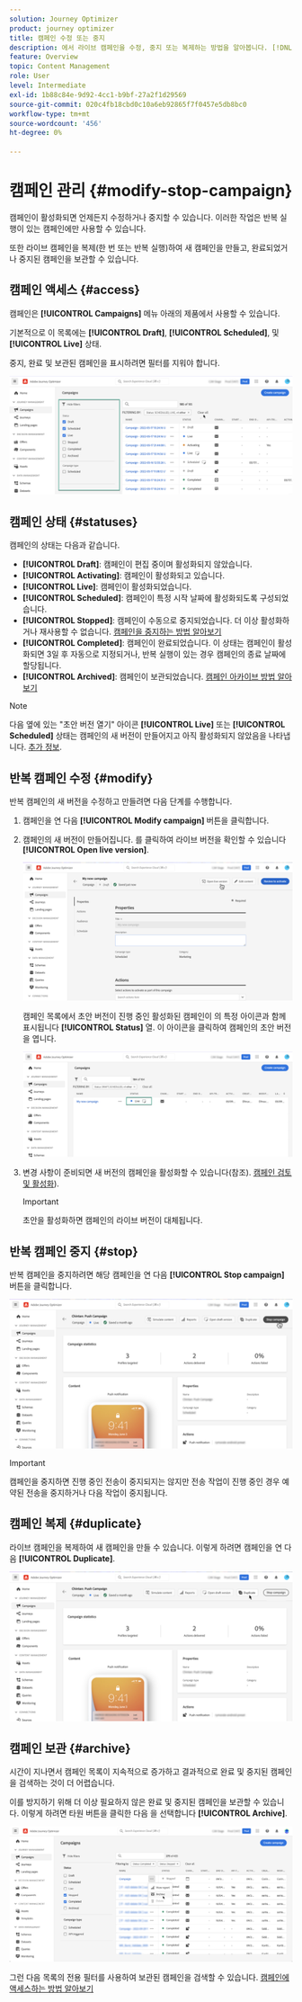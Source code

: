 ```yaml
---
solution: Journey Optimizer
product: journey optimizer
title: 캠페인 수정 또는 중지
description: 에서 라이브 캠페인을 수정, 중지 또는 복제하는 방법을 알아봅니다. [!DNL Journey Optimizer]
feature: Overview
topic: Content Management
role: User
level: Intermediate
exl-id: 1b88c84e-9d92-4cc1-b9bf-27a2f1d29569
source-git-commit: 020c4fb18cbd0c10a6eb92865f7f0457e5db8bc0
workflow-type: tm+mt
source-wordcount: '456'
ht-degree: 0%

---
```


# 캠페인 관리 {#modify-stop-campaign}

캠페인이 활성화되면 언제든지 수정하거나 중지할 수 있습니다. 이러한 작업은 반복 실행이 있는 캠페인에만 사용할 수 있습니다.

또한 라이브 캠페인을 복제(한 번 또는 반복 실행)하여 새 캠페인을 만들고, 완료되었거나 중지된 캠페인을 보관할 수 있습니다.

## 캠페인 액세스 {#access}

캠페인은 **[!UICONTROL Campaigns]** 메뉴 아래의 제품에서 사용할 수 있습니다.

기본적으로 이 목록에는 **[!UICONTROL Draft]**, **[!UICONTROL Scheduled]**, 및 **[!UICONTROL Live]** 상태.

중지, 완료 및 보관된 캠페인을 표시하려면 필터를 지워야 합니다.

![](assets/create-campaign-list.png)

## 캠페인 상태 {#statuses}

캠페인의 상태는 다음과 같습니다.

* **[!UICONTROL Draft]**: 캠페인이 편집 중이며 활성화되지 않았습니다.
* **[!UICONTROL Activating]**: 캠페인이 활성화되고 있습니다.
* **[!UICONTROL Live]**: 캠페인이 활성화되었습니다.
* **[!UICONTROL Scheduled]**: 캠페인이 특정 시작 날짜에 활성화되도록 구성되었습니다.
* **[!UICONTROL Stopped]**: 캠페인이 수동으로 중지되었습니다. 더 이상 활성화하거나 재사용할 수 없습니다. [캠페인을 중지하는 방법 알아보기](modify-stop-campaign.md#stop)
* **[!UICONTROL Completed]**: 캠페인이 완료되었습니다. 이 상태는 캠페인이 활성화되면 3일 후 자동으로 지정되거나, 반복 실행이 있는 경우 캠페인의 종료 날짜에 할당됩니다.
* **[!UICONTROL Archived]**: 캠페인이 보관되었습니다. [캠페인 아카이브 방법 알아보기](modify-stop-campaign.md#archive)

>[!NOTE]
>
>다음 옆에 있는 &quot;초안 버전 열기&quot; 아이콘 **[!UICONTROL Live]** 또는 **[!UICONTROL Scheduled]** 상태는 캠페인의 새 버전이 만들어지고 아직 활성화되지 않았음을 나타냅니다. [추가 정보](modify-stop-campaign.md#modify).

## 반복 캠페인 수정 {#modify}

반복 캠페인의 새 버전을 수정하고 만들려면 다음 단계를 수행합니다.

1. 캠페인을 연 다음 **[!UICONTROL Modify campaign]** 버튼을 클릭합니다.

1. 캠페인의 새 버전이 만들어집니다. 를 클릭하여 라이브 버전을 확인할 수 있습니다 **[!UICONTROL Open live version]**.

   ![](assets/create-campaign-draft.png)

   캠페인 목록에서 초안 버전이 진행 중인 활성화된 캠페인이 의 특정 아이콘과 함께 표시됩니다 **[!UICONTROL Status]** 열. 이 아이콘을 클릭하여 캠페인의 초안 버전을 엽니다.

   ![](assets/create-campaign-edit-list.png)

1. 변경 사항이 준비되면 새 버전의 캠페인을 활성화할 수 있습니다(참조). [캠페인 검토 및 활성화](create-campaign.md#review-activate)).

   >[!IMPORTANT]
   >
   >초안을 활성화하면 캠페인의 라이브 버전이 대체됩니다.

## 반복 캠페인 중지 {#stop}

반복 캠페인을 중지하려면 해당 캠페인을 연 다음 **[!UICONTROL Stop campaign]** 버튼을 클릭합니다.

![](assets/create-campaign-stop.png)

>[!IMPORTANT]
>
>캠페인을 중지하면 진행 중인 전송이 중지되지는 않지만 전송 작업이 진행 중인 경우 예약된 전송을 중지하거나 다음 작업이 중지됩니다.

<!-- inbound campaign (inapp): can stop and resume -->

## 캠페인 복제 {#duplicate}

라이브 캠페인을 복제하여 새 캠페인을 만들 수 있습니다. 이렇게 하려면 캠페인을 연 다음 **[!UICONTROL Duplicate]**.

![](assets/create-campaign-duplicate.png)

## 캠페인 보관 {#archive}

시간이 지나면서 캠페인 목록이 지속적으로 증가하고 결과적으로 완료 및 중지된 캠페인을 검색하는 것이 더 어렵습니다.

이를 방지하기 위해 더 이상 필요하지 않은 완료 및 중지된 캠페인을 보관할 수 있습니다. 이렇게 하려면 타원 버튼을 클릭한 다음 을 선택합니다 **[!UICONTROL Archive]**.

![](assets/create-campaign-archive.png)

그런 다음 목록의 전용 필터를 사용하여 보관된 캠페인을 검색할 수 있습니다. [캠페인에 액세스하는 방법 알아보기](get-started-with-campaigns.md#access)
